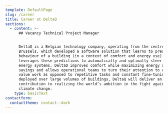 ```yaml
---
template: DefaultPage
slug: /career
title: Career at DeltaQ
sections:
  - content: >-
      ## Vacancy Technical Project Manager


      DeltaQ is a Belgian technology company, operating from the centre of
      Brussels, which developed a software solution that learns to predict the
      behaviour of a building (in a context of comfort and energy use) and
      leverages these predictions to automatically and optimally steer the
      energy systems. DeltaQ improves comfort while maximizing energy and CO 2
      savings and allows operational teams to turn their attention to added
      value work as opposed to repetitive tasks and constant fine-tuning. When
      deployed over large volumes of buildings, DeltaQ will deliver an important
      contribution to realizing the world’s ambition in the fight against
      climate change.
    type: basicText
contactform:
  contacttheme: contact--dark
---
```


